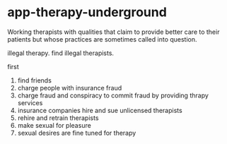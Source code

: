 # app-therapy-underground
Working therapists with qualities that claim to provide better care to their patients but whose practices are sometimes called into question.

illegal therapy. find illegal therapists.

first
1. find friends
2. charge people with insurance fraud
3. charge fraud and conspiracy to commit fraud by providing thrapy services
4. insurance companies hire and sue unlicensed therapists
5. rehire and retrain therapists
6. make sexual for pleasure
7. sexual desires are fine tuned for therapy
